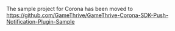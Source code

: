 The sample project for Corona has been moved to https://github.com/GameThrive/GameThrive-Corona-SDK-Push-Notification-Plugin-Sample
